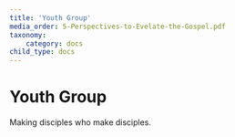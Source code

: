 ```yaml
---
title: 'Youth Group'
media_order: 5-Perspectives-to-Evelate-the-Gospel.pdf
taxonomy:
    category: docs
child_type: docs
---
```


# Youth Group

Making disciples who make disciples.
